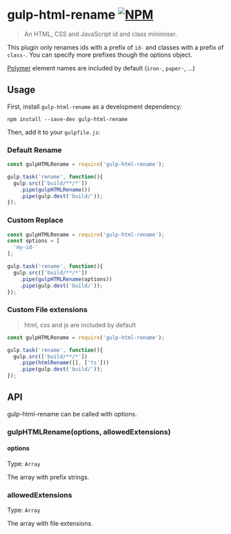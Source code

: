 # gulp-html-rename [![NPM](https://nodei.co/npm/gulp-html-rename.png)](https://nodei.co/npm/gulp-html-rename/)
> An HTML, CSS and JavaScript id and class minimiser.

This plugin only renames ids with a prefix of `id-` and classes with a prefix of `class-`.
You can specify more prefixes though the options object.

[Polymer](https://github.com/polymer/polymer) element names are included by default (`iron-`, `paper-`, ...)

## Usage

First, install `gulp-html-rename` as a development dependency:

```shell
npm install --save-dev gulp-html-rename
```

Then, add it to your `gulpfile.js`:

### Default Rename
```javascript
const gulpHTMLRename = require('gulp-html-rename');

gulp.task('rename', function(){
  gulp.src(['build/**/*'])
    .pipe(gulpHTMLRename())
    .pipe(gulp.dest('build/'));
});
```
### Custom Replace
```javascript
const gulpHTMLRename = require('gulp-html-rename');
const options = [
  'my-id-'
];

gulp.task('rename', function(){
  gulp.src(['build/**/*'])
    .pipe(gulpHTMLRename(options))
    .pipe(gulp.dest('build/'));
});
```
### Custom File extensions

> html, css and js are included by default

```javascript
const gulpHTMLRename = require('gulp-html-rename');

gulp.task('rename', function(){
  gulp.src(['build/**/*'])
    .pipe(htmlRename([], ['ts']))
    .pipe(gulp.dest('build/'));
});
```


## API

gulp-html-rename can be called with options.

### gulpHTMLRename(options, allowedExtensions)

#### options
Type: `Array`

The array with prefix strings.

### allowedExtensions
Type: `Array`

The array with file extensions.

[npm-url]: https://npmjs.org/package/gulp-html-rename
